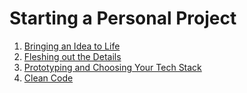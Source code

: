 # Starting a Personal Project
1. [Bringing an Idea to Life](https://github.com/HackBinghamton/IntroToProgrammingWorkshop/blob/master/IdeaToProject.md)
2. [Fleshing out the Details](https://github.com/HackBinghamton/IntroToProgrammingWorkshop/blob/master/FleshingOutTheDetails.md)
3. [Prototyping and Choosing Your Tech Stack](https://github.com/HackBinghamton/IntroToProgrammingWorkshop/blob/master/ChoosingTechnologiesAndPrototyping.md)
4. [Clean Code](https://github.com/HackBinghamton/IntroToProgrammingWorkshop/blob/master/CleanCode.md)

